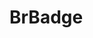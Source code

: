 <script setup>
import BrBadge from '../../src/components/badge/BrBadge.vue'
</script>

# BrBadge <Badge type="warning" text="alpha" />

<style lang="scss">
@import '../../src/styles/index.scss'
</style>
